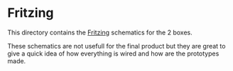 # Fritzing

This directory contains the [Fritzing](https://fritzing.org/) schematics for the 2 boxes.

These schematics are not usefull for the final product but they are great to give a quick idea of how everything is wired and how are the prototypes made.